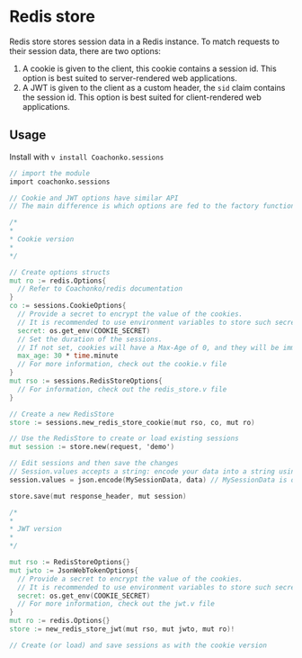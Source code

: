 # Redis store

Redis store stores session data in a Redis instance. To match requests to their session data, there 
are two options: 
1. A cookie is given to the client, this cookie contains a session id.
  This option is best suited to server-rendered web applications.
2. A JWT is given to the client as a custom header, the `sid` claim contains the session id.
  This option is best suited for client-rendered web applications.

## Usage

Install with `v install Coachonko.sessions`

```V
// import the module
import coachonko.sessions

// Cookie and JWT options have similar API
// The main difference is which options are fed to the factory function

/*
*
* Cookie version
*
*/

// Create options structs
mut ro := redis.Options{
  // Refer to Coachonko/redis documentation
}
co := sessions.CookieOptions{
  // Provide a secret to encrypt the value of the cookies.
  // It is recommended to use environment variables to store such secrets.
  secret: os.get_env(COOKIE_SECRET)
  // Set the duration of the sessions.
  // If not set, cookies will have a Max-Age of 0, and they will be immediately deleted by the client.
  max_age: 30 * time.minute
  // For more information, check out the cookie.v file
}
mut rso := sessions.RedisStoreOptions{
  // For information, check out the redis_store.v file
}

// Create a new RedisStore
store := sessions.new_redis_store_cookie(mut rso, co, mut ro)

// Use the RedisStore to create or load existing sessions
mut session := store.new(request, 'demo')

// Edit sessions and then save the changes
// Session.values accepts a string: encode your data into a string using, for example, json.
session.values = json.encode(MySessionData, data) // MySessionData is defined by you, the user.

store.save(mut response_header, mut session)

/*
*
* JWT version
*
*/

mut rso := RedisStoreOptions{}
mut jwto := JsonWebTokenOptions{
  // Provide a secret to encrypt the value of the cookies.
  // It is recommended to use environment variables to store such secrets.
  secret: os.get_env(COOKIE_SECRET)
  // For more information, check out the jwt.v file
}
mut ro := redis.Options{}
store := new_redis_store_jwt(mut rso, mut jwto, mut ro)!

// Create (or load) and save sessions as with the cookie version
```
